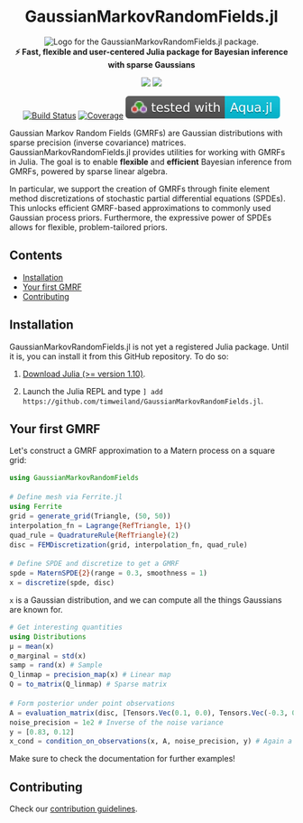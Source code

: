 <h1 align="center">
  GaussianMarkovRandomFields.jl
</h1>

<p align="center">
    <picture align="center">
        <img alt="Logo for the GaussianMarkovRandomFields.jl package." src="https://github.com/timweiland/GaussianMarkovRandomFields.jl/blob/main/docs/src/assets/logo.svg" width="200px" height="200px">
    </picture>
    <br>
    <strong>⚡ Fast, flexible and user-centered Julia package for Bayesian inference with sparse Gaussians</strong>
</p>

<div align="center">

[![](https://img.shields.io/badge/docs-stable-blue.svg)](https://timweiland.github.io/GaussianMarkovRandomFields.jl/stable)
[![](https://img.shields.io/badge/docs-dev-blue.svg)](https://timweiland.github.io/GaussianMarkovRandomFields.jl/dev)

[![Build Status](https://github.com/timweiland/GaussianMarkovRandomFields.jl/actions/workflows/CI.yml/badge.svg?branch=main)](https://github.com/timweiland/GaussianMarkovRandomFields.jl/actions/workflows/CI.yml?query=branch%3Amain)
[![Coverage](https://codecov.io/gh/timweiland/GaussianMarkovRandomFields.jl/branch/main/graph/badge.svg)](https://codecov.io/gh/timweiland/GaussianMarkovRandomFields.jl)
[![Aqua](https://raw.githubusercontent.com/JuliaTesting/Aqua.jl/master/badge.svg)](https://github.com/JuliaTesting/Aqua.jl)

</div>

Gaussian Markov Random Fields (GMRFs) are Gaussian distributions with sparse
precision (inverse covariance) matrices.
GaussianMarkovRandomFields.jl provides utilities for working with GMRFs in Julia.
The goal is to enable **flexible** and **efficient** Bayesian inference from
GMRFs, powered by sparse linear algebra.

In particular, we support the creation of GMRFs through finite element method
discretizations of stochastic partial differential equations (SPDEs).
This unlocks efficient GMRF-based approximations to commonly used Gaussian
process priors.
Furthermore, the expressive power of SPDEs allows for flexible, problem-tailored
priors.

## Contents

- [Installation](#installation)
- [Your first GMRF](#your-first-gmrf)
- [Contributing](#contributing)

## Installation

GaussianMarkovRandomFields.jl is not yet a registered Julia package.
Until it is, you can install it from this GitHub repository.
To do so:

1. [Download Julia (>= version 1.10)](https://julialang.org/downloads/).

2. Launch the Julia REPL and type `] add https://github.com/timweiland/GaussianMarkovRandomFields.jl`. 

## Your first GMRF

Let's construct a GMRF approximation to a Matern process on a square grid:

``` julia
using GaussianMarkovRandomFields

# Define mesh via Ferrite.jl
using Ferrite
grid = generate_grid(Triangle, (50, 50))
interpolation_fn = Lagrange{RefTriangle, 1}()
quad_rule = QuadratureRule{RefTriangle}(2)
disc = FEMDiscretization(grid, interpolation_fn, quad_rule)

# Define SPDE and discretize to get a GMRF
spde = MaternSPDE{2}(range = 0.3, smoothness = 1)
x = discretize(spde, disc)
```

`x` is a Gaussian distribution, and we can compute all the things Gaussians are
known for.

```julia
# Get interesting quantities
using Distributions
μ = mean(x)
σ_marginal = std(x)
samp = rand(x) # Sample
Q_linmap = precision_map(x) # Linear map
Q = to_matrix(Q_linmap) # Sparse matrix

# Form posterior under point observations
A = evaluation_matrix(disc, [Tensors.Vec(0.1, 0.0), Tensors.Vec(-0.3, 0.55)])
noise_precision = 1e2 # Inverse of the noise variance
y = [0.83, 0.12]
x_cond = condition_on_observations(x, A, noise_precision, y) # Again a GMRF!
```

Make sure to check the documentation for further examples!

## Contributing

Check our [contribution guidelines](./CONTRIBUTING.md).
